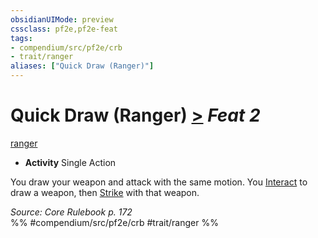 ```yaml
---
obsidianUIMode: preview
cssclass: pf2e,pf2e-feat
tags:
- compendium/src/pf2e/crb
- trait/ranger
aliases: ["Quick Draw (Ranger)"]
---
```

# Quick Draw (Ranger)  [>](chapter-9-playing-the-game.md#Actions "Single Action") *Feat 2*  
[ranger](Reference/Rules/Traits/ranger.md "Ranger Class Trait")  

- **Activity** Single Action

You draw your weapon and attack with the same motion. You [Interact](interact.md) to draw a weapon, then [Strike](strike.md) with that weapon.

*Source: Core Rulebook p. 172*  
%% #compendium/src/pf2e/crb #trait/ranger %%